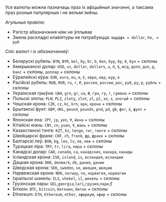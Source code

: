 Усе валюты можна пазначаць праз іх афіцыйныя значэнні, а таксама праз розныя папулярныя і не вельмі імёны.

*Агульныя правіла:*
- Рэгістр абазначэння ніяк не ўплывае
- Змена раскладкі клавіятуры не патрабуецца: `вщддфк = dollar`, `he, = руб`

*Спіс валют і іх абазначэнняў:*
- Беларускі рубель:
`BYN`, `BYR`, `bel`, `by`, `br`, `b`, `бел`, `бур`, `бр`, `б`, `бун` + склоны
- Амерыканскі долар:
`USD`, `us`, `dollar`, `dollars`, `u`, `d`, `$`, `юсд`, `долл`, `дол`, `д`, `бакс` + склоны, `доллар` + склоны
- Еўрапейскі еўра:
`EUR`, `euro`, `eu`, `e`, `€`, `евро`, `евр`, `еур`, `е`
- Расійскі рубель:
`RUB`, `RUR`, `ru`, `r`, `₽`, `россия`, `россии`, `рос`, `руб`, `ру`, `р`, `рубль` + склоны
- Украінская грыўна:
`UAH`, `grn`, `gr`, `ua`, `₴`, `грн`, `гр`, `г`, `гривна` + склоны
- Польскі злоты:
`PLN`, `PLZ`, `zloty`, `zlot`, `zl`, `pl`, `зл`, `з`, `злотый` + склоны
- Чэшская крона:
`CZK`, `cz`, `kc`, `krn`, `крн`, `крона` + склоны
- Брытанскі фунт:
`GBP`, `UKL`, `pound`, `pounds`, `pnd`, `pd`, `gb`, `фнт`, `£`, `фунт` + склоны
- Японская ена:
`JPY`, `jp`, `yen`, `¥`, `йена` + склоны
- Кітайскі юань:
`CNY`, `cn`, `yuan`, `Ұ`, `юань` + склоны
- Казахстанскі тэнге:
`KZT`, `kz`, `tenge`, `тнг`, `тенге` + склоны
- Швейцарскі франк:
`CHF`, `ch`, `frank`, `фр`, `франк` + склоны
- Балгарскі леў:
`BGN`, `bg`, `lev`, `lv`, `лв`, `лев` + склоны
- Турэцкая ліра:
`TRY`, `tr`, `lira`, `лира` + склоны
- Канадскі долар:
`CAD`, `canada`, `ca`, `канадских`, `канада`, `канады`
- Ісландская крона:
`ISK`, `island`, `is`, `исландия`, `исландии`
- Дацкая крона: 
`DKK`, `denmark`, `dk`, `дания`, `дании`
- Шведская крона: 
`SEK`, `sweden`, `se`, `швеция`, `швеции`
- Нарвежская крона:
`NOK`, `norway`, `no`, `норвегия`, `норвегии`
- Ізраільскі шэкель:
`ILS`, `shekel`, `il`, `шекель` + склоны
- Грузінская лары:
`GEL`,`georgia`,`lari`,`грузия`,`лари`,`₾`
- Біткоін:
`BTC`, `bitcoin`, `биткоин`, `биток` + склоны
- Ethereum:
`ETH`, `Ethereum`, `ether`, `эфириум`, `эфир` + склоны
